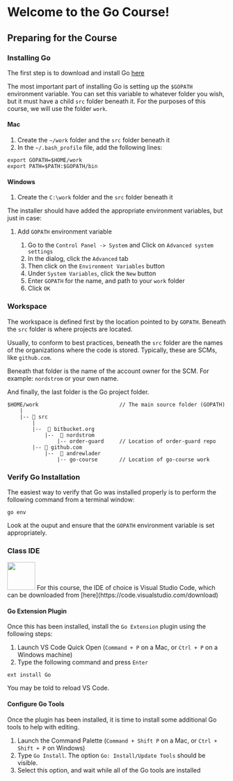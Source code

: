 # Welcome to the Go Course!

## Preparing for the Course

### Installing Go

The first step is to download and install Go [here](https://golang.org/dl/)

The most important part of installing Go is setting up the `$GOPATH` environment variable. You can set this variable to whatever folder you wish, but it must have a child `src` folder beneath it. For the purposes of this course, we will use the folder `work`.

#### Mac

1. Create the `~/work` folder and the `src` folder beneath it
1. In the `~/.bash_profile` file, add the following lines:

```
export GOPATH=$HOME/work
export PATH=$PATH:$GOPATH/bin
```

#### Windows

1. Create the `C:\work` folder and the `src` folder beneath it

The installer should have added the appropriate environment variables, but just in case:

1. Add `GOPATH` environment variable

    1. Go to the `Control Panel -> System` and Click on `Advanced system settings`
    1. In the dialog, click the `Advanced` tab
    1. Then click on the `Environment Variables` button
    1. Under `System Variables`, click the `New` button
    1. Enter `GOPATH` for the name, and path to your `work` folder
    1. Click `OK`

### Workspace

The workspace is defined first by the location pointed to by `GOPATH`. Beneath the `src` folder is where projects are located.

Usually, to conform to best practices, beneath the `src` folder are the names of the organizations where the code is stored. Typically, these are SCMs, like `github.com`.

Beneath that folder is the name of the account owner for the SCM. For example: `nordstrom` or your own name.

And finally, the last folder is the Go project folder.

```
$HOME/work                          // The main source folder (GOPATH)
    |
    |-- 📂 src
        |
        |--  📂 bitbucket.org
            |--  📂 nordstrom
                |-- order-guard     // Location of order-guard repo
        |-- 📂 github.com
            |--  📂 andrewlader
                |-- go-course       // Location of go-course work
```

### Verify Go Installation

The easiest way to verify that Go was installed properly is to perform the following command from a terminal window:

```
go env
```

Look at the ouput and ensure that the `GOPATH` environment variable is set appropriately.
### Class IDE

<img src="./images/vscode.icns" width="64"/>
For this course, the IDE of choice is Visual Studio Code, which can be downloaded from [here](https://code.visualstudio.com/download)

#### Go Extension Plugin

Once this has been installed, install the `Go Extension` plugin using the following steps:

1. Launch VS Code Quick Open (`Command + P` on a Mac, or `Ctrl + P` on a Windows machine)
1. Type the following command and press `Enter`

```
ext install Go
```

You may be told to reload VS Code.

#### Configure Go Tools

Once the plugin has been installed, it is time to install some additional Go tools to help with editing.

1. Launch the Command Palette (`Command + Shift P` on a Mac, or `Ctrl + Shift + P` on Windows)
1. Type `Go Install`. The option `Go: Install/Update Tools` should be visible.
1. Select this option, and wait while all of the Go tools are installed
